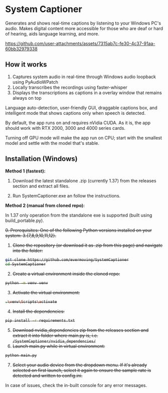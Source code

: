 # System Captioner

Generates and shows real-time captions by listening to your Windows PC's audio. Makes digital content more accessible for those who are deaf or hard of hearing, aids language learning, and more. 


https://github.com/user-attachments/assets/7315ab7c-fe30-4c37-91aa-60bb32979338


## How it works

1. Captures system audio in real-time through Windows audio loopback using PyAudioWPatch
3. Locally transcribes the recordings using faster-whisper
4. Displays the transcriptions as captions in a overlay window that remains always on top


Language auto-detection, user-friendly GUI, draggable captions box, and intelligent mode that shows captions only when speech is detected.

By default, the app runs on and requires nVidia CUDA. As it is, the app should work with RTX 2000, 3000 and 4000 series cards.   

Turning off GPU mode will make the app run on CPU; start with the smallest model and settle with the model that's stable. 

## Installation (Windows)

**Method 1 (fastest):**

1. Download the latest standalone .zip (currently 1.37) from the releases section and extract all files. 
 
2. Run SystemCaptioner.exe an follow the instructions.

**Method 2 (manual from cloned repo):**

In 1.37 only operation from the standalone exe is supported (built using build_portable.py).  

<strike>  0. Prerequisites: One of the following Python versions installed on your system: 3.{7,8,9,10,11,12}. 

1. Clone the repository (or download it as .zip from this page) and navigate into the folder:
```bash
git clone https://github.com/evermoving/SystemCaptioner
cd SystemCaptioner
```
2. Create a virtual environment inside the cloned repo: 
```bash
python -m venv venv
```
3. Activate the virtual environment:
```bash
.\venv\Scripts\activate
```
4. Install the dependencies:
```bash
pip install -r requirements.txt
```
5. Download nvidia_dependencies zip from the releases section and extract it into folder where main.py is, i.e. `/SystemCaptioner/nvidia_dependencies/`
6. Launch main.py while in virtual environment:
```bash
python main.py
```
7. Select your audio device from the dropdown menu. If it's already selected on first launch, select it again to ensure the sample rate is detected and written to config.ini.
</strike>  

In case of issues, check the in-built console for any error messages.  
